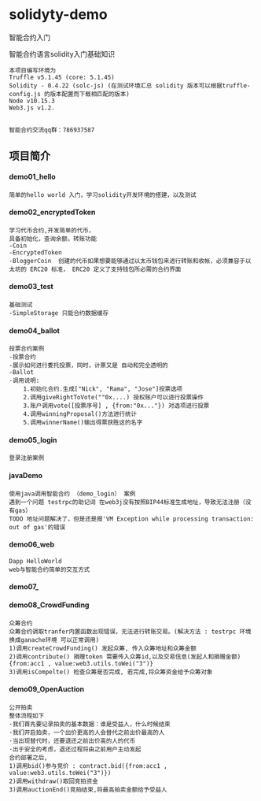# solidyty-demo
智能合约入门

智能合约语言solidity入门基础知识

    本项目编写环境为
    Truffle v5.1.45 (core: 5.1.45) 
    Solidity - 0.4.22 (solc-js) (在测试环境汇总 solidity 版本可以根据truffle-config.js 的版本配置而下载相匹配的版本)
    Node v10.15.3
    Web3.js v1.2.


    智能合约交流qq群：786937587

## 项目简介
#### demo01_hello
    简单的hello world 入门，学习solidity开发环境的搭建，以及测试

#### demo02_encryptedToken
    学习代币合约,开发简单的代币，
    具备初始化，查询余额，转账功能
    -Coin 
    -EncryptedToken
    -BloggerCoin  创建的代币如果想要能够通过以太币钱包来进行转账和收帐，必须兼容于以太坊的 ERC20 标准， ERC20 定义了支持钱包所必需的合约界面

#### demo03_test
    基础测试
    -SimpleStorage 只能合约数据缓存
       
#### demo04_ballot
    投票合约案例
    -投票合约
    -展示如何进行委托投票，同时，计票又是 自动和完全透明的
    -Ballot 
    -调用说明:
        1.初始化合约.生成["Nick", "Rama", "Jose"]投票选项
        2.调用giveRightToVote(""0x....) 授权账户可以进行投票操作
        3.账户调用vote([投票序号] , {from:"0x..."}) 对选项进行投票
        4.调用winningProposal()方法进行统计
        5.调用winnerName()输出得票获胜这的名字
        
#### demo05_login
    登录注册案例
    
    
#### javaDemo
    使用java调用智能合约 （demo_login） 案例
    遇到一个问题 testrpc的助记词 在web3j没有按照BIP44标准生成地址，导致无法注册（没有gas）
    TODO 地址问题解决了，但是还是报'VM Exception while processing transaction: out of gas'的错误 
        

#### demo06_web
    Dapp HelloWorld
    web与智能合约简单的交互方式
    
#### demo07_


#### demo08_CrowdFunding
    众筹合约
    众筹合约调取tranfer内置函数出现错误，无法进行转账交易。(解决方法 : testrpc 环境换成ganache环境 可以正常调用)
    1)调用createCrowdFunding() 发起众筹, 传入众筹地址和众筹金额
    2)调用contribute() 捐赠token 需要传入众筹id,以及交易信息(发起人和捐赠金额){from:acc1 , value:web3.utils.toWei("3")}
    3)调用isCompelte() 检查众筹是否完成, 若完成,将众筹资金给予众筹对象
    
#### demo09_OpenAuction
    公开拍卖
    整体流程如下
    ·我们首先要记录拍卖的基本数据：谁是受益人，什么时候结束
    ·我们开启拍卖，一个出价更高的人会替代之前出价最高的人
    ·当出现替代时，还要退还之前出价高的人的代币
    ·出于安全的考虑，退还过程将由之前用户主动发起
    合约部署之后,
    1)调用bid()参与竞价 : contract.bid({from:acc1 , value:web3.utils.toWei("3")})
    2)调用withdraw()取回竞拍资金
    3)调用auctionEnd()竞拍结束,将最高拍卖金额给予受益人






















